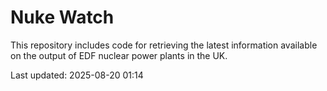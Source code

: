 # Nuke Watch

This repository includes code for retrieving the latest information available on the output of EDF nuclear power plants in the UK.

Last updated: 2025-08-20 01:14